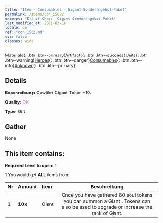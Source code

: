 ```yaml
---
title: "Item - Consumables - Gigant-Sonderangebot-Paket"
permalink: /Items/con_1562/
excerpt: "Era of Chaos  Gigant-Sonderangebot-Paket"
last_modified_at: 2021-03-18
locale: de
ref: "con_1562.md"
toc: false
classes: wide
---
```

 [Materials](/de/Items/){: .btn .btn--primary}[Artifacts](/de/Items/Artifacts/){: .btn .btn--success}[Units](/de/Items/Units/){: .btn .btn--warning}[Heroes](/de/Items/Heroes/){: .btn .btn--danger}[Consumables](/de/Items/Consumables/){: .btn .btn--info}[Unknown](/de/Items/Unknown/){: .btn .btn--primary}

## Details
 **Beschreibung:** Gewährt Gigant-Token ×10.

 **Quality:** <span style="color: #DA70D6">OK</span>

 **Type:** Gift

## Gather

  None

## This item contains:

 **Required Level to open:** 1

 1 You would get **ALL** items  from:

  | Nr | Amount |     Item    | Beschreibung |
  |:---|:-------|:------------|:-----------:|
  | 1 |  **10x** | Giant  | Once you have gathered 80 soul tokens you can summon a Giant . Tokens can also be used to upgrade or increase the rank of Giant.  | 
